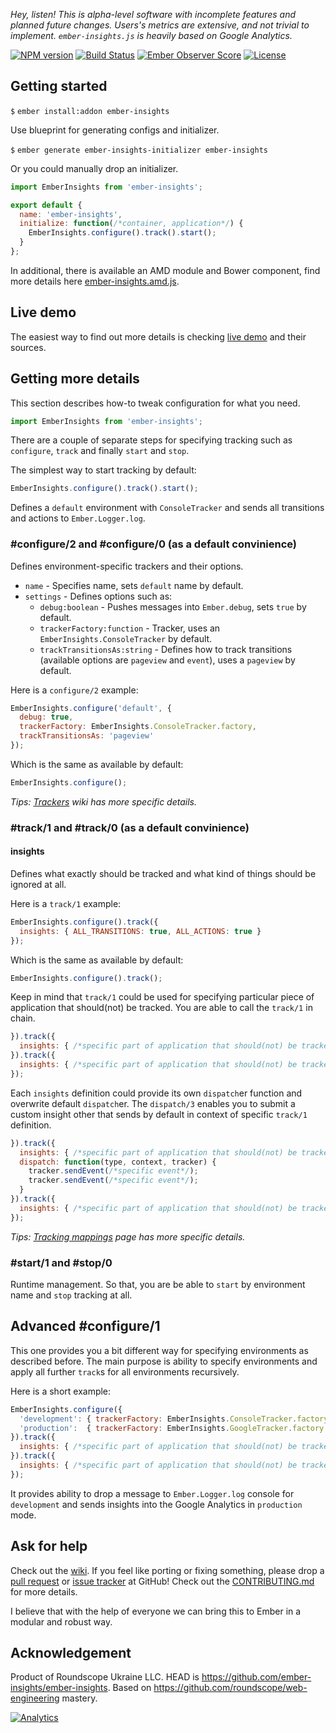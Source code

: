 _Hey, listen! This is alpha-level software with incomplete features and planned future changes. Users's metrics are extensive, and not trivial to implement. `ember-insights.js` is heavily based on Google Analytics._

[![NPM version](http://img.shields.io/npm/v/ember-insights.svg)](https://npmjs.org/package/ember-insights) [![Build Status](https://travis-ci.org/ember-insights/ember-insights.svg?branch=master)](https://travis-ci.org/ember-insights/ember-insights) [![Ember Observer Score](http://emberobserver.com/badges/ember-insights.svg)](http://emberobserver.com/addons/ember-insights) [![License](https://img.shields.io/badge/license-MIT-blue.svg)](https://github.com/ember-insights/ember-insights/blob/master/LICENSE.md)

## Getting started

`$` `ember install:addon ember-insights`

Use blueprint for generating configs and initializer.

`$` `ember generate ember-insights-initializer ember-insights`

Or you could manually drop an initializer.

```javascript
import EmberInsights from 'ember-insights';

export default {
  name: 'ember-insights',
  initialize: function(/*container, application*/) {
    EmberInsights.configure().track().start();
  }
};
```

In additional, there is available an AMD module and Bower component, find more details here [ember-insights.amd.js](https://github.com/ember-insights/ember-insights.amd.js).

## Live demo

The easiest way to find out more details is checking [live demo](http://ember-insights.github.io/#example-component) and their sources.

## Getting more details

This section describes how-to tweak configuration for what you need.

```javascript
import EmberInsights from 'ember-insights';
```

There are a couple of separate steps for specifying tracking such as
`configure`, `track` and finally `start` and `stop`.

The simplest way to start tracking by default:

```javascript
EmberInsights.configure().track().start();
```

Defines a `default` environment with `ConsoleTracker` and sends all transitions and actions to `Ember.Logger.log`.

### #configure/2 and #configure/0 (as a default convinience)

Defines environment-specific trackers and their options.

* `name` - Specifies name, sets `default` name by default.
* `settings` - Defines options such as:
  * `debug:boolean` - Pushes messages into `Ember.debug`, sets `true` by default.
  * `trackerFactory:function` - Tracker, uses an `EmberInsights.ConsoleTracker` by default.
  * `trackTransitionsAs:string` - Defines how to track transitions (available options are `pageview` and `event`), uses a `pageview` by default.

Here is a `configure/2` example:

```javascript
EmberInsights.configure('default', {
  debug: true,
  trackerFactory: EmberInsights.ConsoleTracker.factory,
  trackTransitionsAs: 'pageview'
});
```

Which is the same as available by default:

```javascript
EmberInsights.configure();
```

_Tips: [Trackers](https://github.com/ember-insights/ember-insights/wiki#trackers) wiki has more specific details._

### #track/1 and #track/0 (as a default convinience)

#### insights

Defines what exactly should be tracked and what kind of things should be ignored at all.

Here is a `track/1` example:

```javascript
EmberInsights.configure().track({
  insights: { ALL_TRANSITIONS: true, ALL_ACTIONS: true }
});
```

Which is the same as available by default:

```javascript
EmberInsights.configure().track();
```

Keep in mind that `track/1` could be used for specifying particular piece
of application that should(not) be tracked. You are able to call the `track/1` in chain.

```javascript
}).track({
  insights: { /*specific part of application that should(not) be tracked */ }
}).track({
  insights: { /*specific part of application that should(not) be tracked */ }
});
```

Each `insights` definition could provide its own `dispatch`er function and overwrite default `dispatch`er. The `dispatch/3` enables you
to submit a custom insight other that sends by default in context of specific `track/1` definition.

```javascript
}).track({
  insights: { /*specific part of application that should(not) be tracked */ },
  dispatch: function(type, context, tracker) {
    tracker.sendEvent(/*specific event*/);
    tracker.sendEvent(/*specific event*/);
  }
}).track({
  insights: { /*specific part of application that should(not) be tracked */ }
});
```

_Tips: [Tracking mappings](https://github.com/ember-insights/ember-insights/wiki#tracking-mappings) page has more specific details._

### #start/1 and #stop/0

Runtime management. So that, you are be able to `start` by environment name and `stop` tracking at all.

## Advanced #configure/1

This one provides you a bit different way for specifying environments as described before. The main purpose is
ability to specify environments and apply all further `track`s for all environments recursively.

Here is a short example:

```javascript
EmberInsights.configure({
  'development': { trackerFactory: EmberInsights.ConsoleTracker.factory },
  'production':  { trackerFactory: EmberInsights.GoogleTracker.factory },
}).track({
  insights: { /*specific part of application that should(not) be tracked */ }
}).track({
  insights: { /*specific part of application that should(not) be tracked */ }
});
```

It provides ability to drop a message to `Ember.Logger.log` console for `development`
and sends insights into the Google Analytics in `production` mode.

## Ask for help

Check out the [wiki](https://github.com/ember-insights/ember-insights/wiki). If you feel like porting or fixing something, please drop a [pull request](https://github.com/ember-insights/ember-insights/pulls) or [issue tracker](https://github.com/ember-insights/ember-insights/issues) at GitHub! Check out the [CONTRIBUTING.md](CONTRIBUTING.md) for more details.

I believe that with the help of everyone we can bring this to Ember in a modular and robust way.

## Acknowledgement

Product of Roundscope Ukraine LLC. HEAD is https://github.com/ember-insights/ember-insights. Based on https://github.com/roundscope/web-engineering mastery.

[![Analytics](https://ga-beacon.appspot.com/UA-60632001-5/ember-insights/ember-insights/README)](https://github.com/igrigorik/ga-beacon)
